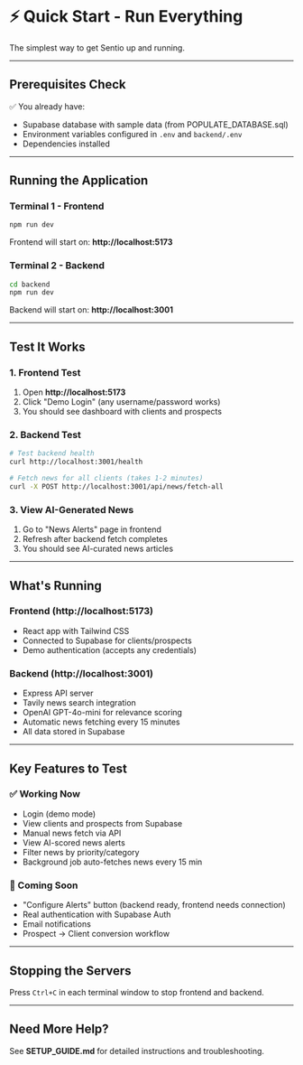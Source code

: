 # ⚡ Quick Start - Run Everything

The simplest way to get Sentio up and running.

---

## Prerequisites Check

✅ You already have:
- Supabase database with sample data (from POPULATE_DATABASE.sql)
- Environment variables configured in `.env` and `backend/.env`
- Dependencies installed

---

## Running the Application

### Terminal 1 - Frontend

```bash
npm run dev
```

Frontend will start on: **http://localhost:5173**

### Terminal 2 - Backend

```bash
cd backend
npm run dev
```

Backend will start on: **http://localhost:3001**

---

## Test It Works

### 1. Frontend Test
1. Open **http://localhost:5173**
2. Click "Demo Login" (any username/password works)
3. You should see dashboard with clients and prospects

### 2. Backend Test
```bash
# Test backend health
curl http://localhost:3001/health

# Fetch news for all clients (takes 1-2 minutes)
curl -X POST http://localhost:3001/api/news/fetch-all
```

### 3. View AI-Generated News
1. Go to "News Alerts" page in frontend
2. Refresh after backend fetch completes
3. You should see AI-curated news articles

---

## What's Running

### Frontend (http://localhost:5173)
- React app with Tailwind CSS
- Connected to Supabase for clients/prospects
- Demo authentication (accepts any credentials)

### Backend (http://localhost:3001)
- Express API server
- Tavily news search integration
- OpenAI GPT-4o-mini for relevance scoring
- Automatic news fetching every 15 minutes
- All data stored in Supabase

---

## Key Features to Test

### ✅ Working Now
- Login (demo mode)
- View clients and prospects from Supabase
- Manual news fetch via API
- View AI-scored news alerts
- Filter news by priority/category
- Background job auto-fetches news every 15 min

### 🚧 Coming Soon
- "Configure Alerts" button (backend ready, frontend needs connection)
- Real authentication with Supabase Auth
- Email notifications
- Prospect → Client conversion workflow

---

## Stopping the Servers

Press `Ctrl+C` in each terminal window to stop frontend and backend.

---

## Need More Help?

See **SETUP_GUIDE.md** for detailed instructions and troubleshooting.

